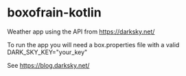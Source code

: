 # boxofrain-kotlin

Weather app using the API from https://darksky.net/ 

To run the app you will need a box.properties file with a valid DARK_SKY_KEY="your_key"

See https://blog.darksky.net/